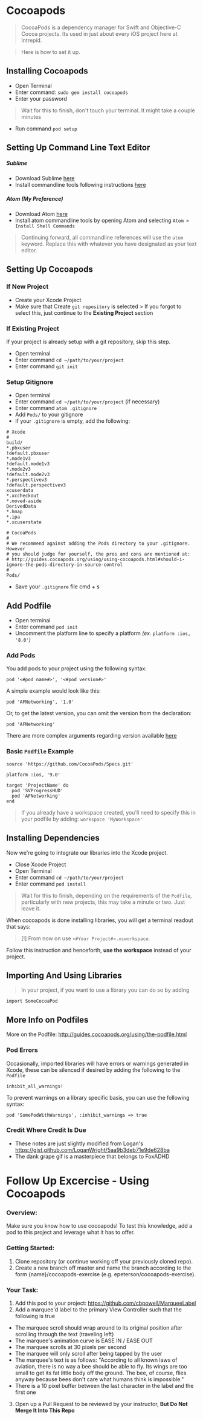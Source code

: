 # Cocoapods

> CocoaPods is a dependency manager for Swift and Objective-C Cocoa projects. Its used in just about every iOS project here at Intrepid.

> Here is how to set it up.

## Installing Cocoapods

- Open Terminal
- Enter command: `sudo gem install cocoapods`
- Enter your password

> Wait for this to finish, don't touch your terminal.  It might take a couple minutes

- Run command `pod setup`

## Setting Up Command Line Text Editor

##### Sublime

- Download Sublime <a href="http://www.sublimetext.com/">here</a>
- Install commandline tools following instructions <a href="http://www.sublimetext.com/docs/2/osx_command_line.html">here</a>


##### Atom (My Preference)

- Download Atom <a href="https://atom.io/">here</a>
- Install atom commandline tools by opening Atom and selecting `Atom > Install Shell Commands`

>Continuing forward, all commandline references will use the `atom` keyword.  Replace this with whatever you have designated as your text editor.

## Setting Up Cocoapods

### If New Project

- Create your Xcode Project
- Make sure that Create `git repository` is selected > If you forgot to select this, just continue to the **Existing Project** section

### If Existing Project

If your project is already setup with a git repository, skip this step.
- Open terminal
- Enter command `cd ~/path/to/your/project`
- Enter command `git init`

### Setup Gitignore

- Open terminal
- Enter command `cd ~/path/to/your/project` (if necessary)
- Enter command `atom .gitignore`
- Add `Pods/` to your gitignore
- If your `.gitignore` is empty, add the following:

```
# Xcode
#
build/
*.pbxuser
!default.pbxuser
*.mode1v3
!default.mode1v3
*.mode2v3
!default.mode2v3
*.perspectivev3
!default.perspectivev3
xcuserdata
*.xccheckout
*.moved-aside
DerivedData
*.hmap
*.ipa
*.xcuserstate

# CocoaPods
#
# We recommend against adding the Pods directory to your .gitignore. However
# you should judge for yourself, the pros and cons are mentioned at:
# http://guides.cocoapods.org/using/using-cocoapods.html#should-i-ignore-the-pods-directory-in-source-control
#
Pods/
```

- Save your `.gitignore` file <key>cmd</key> + <key>s</key>

## Add Podfile

- Open terminal
- Enter command `pod init`
- Uncomment the platform line to specify a platform _(ex._ `platform :ios, '8.0'`_)_


### Add Pods

You add pods to your project using the following syntax:

`pod '<#pod name#>', '<#pod version#>'`

A simple example would look like this:

`pod 'AFNetworking', '1.0'`

Or, to get the latest version, you can omit the version from the declaration:

`pod 'AFNetworking'`

There are more complex arguments regarding version available <a href="http://guides.cocoapods.org/syntax/podfile.html#pod">here</a>

### Basic `Podfile` Example

```
source 'https://github.com/CocoaPods/Specs.git'

platform :ios, '9.0'

target 'ProjectName' do
  pod 'SVProgressHUD'
  pod 'AFNetworking'
end
```

> If you already have a workspace created, you'll need to specify this in your podfile by adding: `workspace 'MyWorkspace'`

## Installing Dependencies

Now we're going to integrate our libraries into the Xcode project.

- Close Xcode Project
- Open Terminal
- Enter command `cd ~/path/to/your/project`
- Enter command `pod install`

> Wait for this to finish, depending on the requirements of the `Podfile`, particularly with new projects, this may take a minute or two.  Just leave it.

When cocoapods is done installing libraries, you will get a terminal readout that says:

>[!] From now on use `<#Your Project#>.xcworkspace`.

Follow this instruction and henceforth, **use the workspace** instead of your project.

## Importing And Using Libraries

> In your project, if you want to use a library you can do so by adding

`import SomeCocoaPod`

## More Info on Podfiles

More on the Podfile: http://guides.cocoapods.org/using/the-podfile.html

### Pod Errors

Occasionally, imported libraries will have errors  or warnings generated in Xcode, these can be silenced if desired by adding the following to the `Podfile`

`inhibit_all_warnings!`

To prevent warnings on a library specific basis, you can use the following syntax:

`pod 'SomePodWithWarnings', :inhibit_warnings => true`

### Credit Where Credit Is Due

- These notes are just slightly modified from Logan's https://gist.github.com/LoganWright/5aa9b3deb71e9de628ba
- The dank grape gif is a masterpiece that belongs to FoxADHD

# Follow Up Excercise - Using Cocoapods

### Overview:
Make sure you know how to use cocoapods! To test this knowledge, add a pod to this project and leverage what it has to offer.

### Getting Started:
1. Clone repository (or continue working off your previously cloned repo).
2. Create a new branch off master and name the branch according to the form {name}/cocoapods-exercise  (e.g. epeterson/cocoapods-exercise).

### Your Task:
1. Add this pod to your project: https://github.com/cbpowell/MarqueeLabel
2. Add a marquee'd label to the primary View Controller such that the following is true
 * The marquee scroll should wrap around to its original position after scrolling through the text (traveling left)
 * The marquee's animation curve is EASE IN / EASE OUT
 * The marquee scrolls at 30 pixels per second
 * The marquee will only scroll after being tapped by the user
 * The marquee's text is as follows: "According to all known laws of aviation, there is no way a bee should be able to fly. Its wings are too small to get its fat little body off the ground. The bee, of course, flies anyway because bees don't care what humans think is impossible."
 * There is a 10 pixel buffer between the last character in the label and the first one
3. Open up a Pull Request to be reviewed by your instructor, **But Do Not Merge It Into This Repo**
